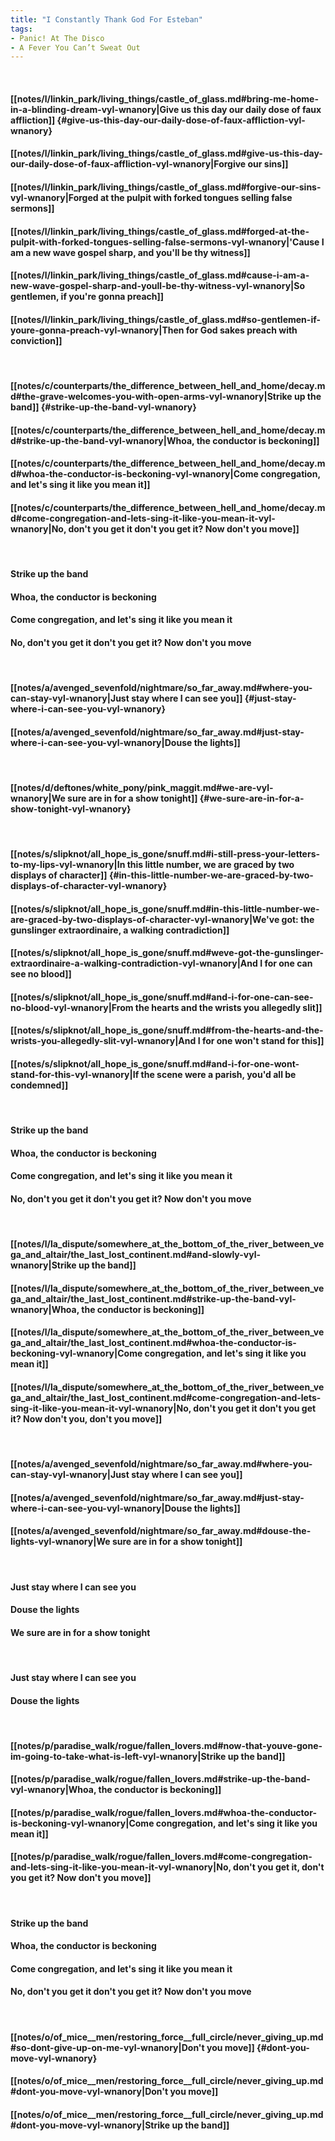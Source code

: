 ```yaml
---
title: "I Constantly Thank God For Esteban"
tags:
- Panic! At The Disco
- A Fever You Can’t Sweat Out
---
```

&nbsp;
#### [[notes/l/linkin_park/living_things/castle_of_glass.md#bring-me-home-in-a-blinding-dream-vyl-wnanory|Give us this day our daily dose of faux affliction]] {#give-us-this-day-our-daily-dose-of-faux-affliction-vyl-wnanory}
#### [[notes/l/linkin_park/living_things/castle_of_glass.md#give-us-this-day-our-daily-dose-of-faux-affliction-vyl-wnanory|Forgive our sins]]
#### [[notes/l/linkin_park/living_things/castle_of_glass.md#forgive-our-sins-vyl-wnanory|Forged at the pulpit with forked tongues selling false sermons]]
#### [[notes/l/linkin_park/living_things/castle_of_glass.md#forged-at-the-pulpit-with-forked-tongues-selling-false-sermons-vyl-wnanory|'Cause I am a new wave gospel sharp, and you'll be thy witness]]
#### [[notes/l/linkin_park/living_things/castle_of_glass.md#cause-i-am-a-new-wave-gospel-sharp-and-youll-be-thy-witness-vyl-wnanory|So gentlemen, if you're gonna preach]]
#### [[notes/l/linkin_park/living_things/castle_of_glass.md#so-gentlemen-if-youre-gonna-preach-vyl-wnanory|Then for God sakes preach with conviction]]
&nbsp;
#### [[notes/c/counterparts/the_difference_between_hell_and_home/decay.md#the-grave-welcomes-you-with-open-arms-vyl-wnanory|Strike up the band]] {#strike-up-the-band-vyl-wnanory}
#### [[notes/c/counterparts/the_difference_between_hell_and_home/decay.md#strike-up-the-band-vyl-wnanory|Whoa, the conductor is beckoning]]
#### [[notes/c/counterparts/the_difference_between_hell_and_home/decay.md#whoa-the-conductor-is-beckoning-vyl-wnanory|Come congregation, and let's sing it like you mean it]]
#### [[notes/c/counterparts/the_difference_between_hell_and_home/decay.md#come-congregation-and-lets-sing-it-like-you-mean-it-vyl-wnanory|No, don't you get it don't you get it? Now don't you move]]
&nbsp;
#### Strike up the band
#### Whoa, the conductor is beckoning
#### Come congregation, and let's sing it like you mean it
#### No, don't you get it don't you get it? Now don't you move
&nbsp;
#### [[notes/a/avenged_sevenfold/nightmare/so_far_away.md#where-you-can-stay-vyl-wnanory|Just stay where I can see you]] {#just-stay-where-i-can-see-you-vyl-wnanory}
#### [[notes/a/avenged_sevenfold/nightmare/so_far_away.md#just-stay-where-i-can-see-you-vyl-wnanory|Douse the lights]]
&nbsp;
#### [[notes/d/deftones/white_pony/pink_maggit.md#we-are-vyl-wnanory|We sure are in for a show tonight]] {#we-sure-are-in-for-a-show-tonight-vyl-wnanory}
&nbsp;
#### [[notes/s/slipknot/all_hope_is_gone/snuff.md#i-still-press-your-letters-to-my-lips-vyl-wnanory|In this little number, we are graced by two displays of character]] {#in-this-little-number-we-are-graced-by-two-displays-of-character-vyl-wnanory}
#### [[notes/s/slipknot/all_hope_is_gone/snuff.md#in-this-little-number-we-are-graced-by-two-displays-of-character-vyl-wnanory|We've got: the gunslinger extraordinaire, a walking contradiction]]
#### [[notes/s/slipknot/all_hope_is_gone/snuff.md#weve-got-the-gunslinger-extraordinaire-a-walking-contradiction-vyl-wnanory|And I for one can see no blood]]
#### [[notes/s/slipknot/all_hope_is_gone/snuff.md#and-i-for-one-can-see-no-blood-vyl-wnanory|From the hearts and the wrists you allegedly slit]]
#### [[notes/s/slipknot/all_hope_is_gone/snuff.md#from-the-hearts-and-the-wrists-you-allegedly-slit-vyl-wnanory|And I for one won't stand for this]]
#### [[notes/s/slipknot/all_hope_is_gone/snuff.md#and-i-for-one-wont-stand-for-this-vyl-wnanory|If the scene were a parish, you'd all be condemned]]
&nbsp;
#### Strike up the band
#### Whoa, the conductor is beckoning
#### Come congregation, and let's sing it like you mean it
#### No, don't you get it don't you get it? Now don't you move
&nbsp;
#### [[notes/l/la_dispute/somewhere_at_the_bottom_of_the_river_between_vega_and_altair/the_last_lost_continent.md#and-slowly-vyl-wnanory|Strike up the band]]
#### [[notes/l/la_dispute/somewhere_at_the_bottom_of_the_river_between_vega_and_altair/the_last_lost_continent.md#strike-up-the-band-vyl-wnanory|Whoa, the conductor is beckoning]]
#### [[notes/l/la_dispute/somewhere_at_the_bottom_of_the_river_between_vega_and_altair/the_last_lost_continent.md#whoa-the-conductor-is-beckoning-vyl-wnanory|Come congregation, and let's sing it like you mean it]]
#### [[notes/l/la_dispute/somewhere_at_the_bottom_of_the_river_between_vega_and_altair/the_last_lost_continent.md#come-congregation-and-lets-sing-it-like-you-mean-it-vyl-wnanory|No, don't you get it don't you get it? Now don't you, don't you move]]
&nbsp;
#### [[notes/a/avenged_sevenfold/nightmare/so_far_away.md#where-you-can-stay-vyl-wnanory|Just stay where I can see you]]
#### [[notes/a/avenged_sevenfold/nightmare/so_far_away.md#just-stay-where-i-can-see-you-vyl-wnanory|Douse the lights]]
#### [[notes/a/avenged_sevenfold/nightmare/so_far_away.md#douse-the-lights-vyl-wnanory|We sure are in for a show tonight]]
&nbsp;
#### Just stay where I can see you
#### Douse the lights
#### We sure are in for a show tonight
&nbsp;
#### Just stay where I can see you
#### Douse the lights
&nbsp;
#### [[notes/p/paradise_walk/rogue/fallen_lovers.md#now-that-youve-gone-im-going-to-take-what-is-left-vyl-wnanory|Strike up the band]]
#### [[notes/p/paradise_walk/rogue/fallen_lovers.md#strike-up-the-band-vyl-wnanory|Whoa, the conductor is beckoning]]
#### [[notes/p/paradise_walk/rogue/fallen_lovers.md#whoa-the-conductor-is-beckoning-vyl-wnanory|Come congregation, and let's sing it like you mean it]]
#### [[notes/p/paradise_walk/rogue/fallen_lovers.md#come-congregation-and-lets-sing-it-like-you-mean-it-vyl-wnanory|No, don't you get it, don't you get it? Now don't you move]]
&nbsp;
#### Strike up the band
#### Whoa, the conductor is beckoning
#### Come congregation, and let's sing it like you mean it
#### No, don't you get it don't you get it? Now don't you move
&nbsp;
#### [[notes/o/of_mice__men/restoring_force__full_circle/never_giving_up.md#so-dont-give-up-on-me-vyl-wnanory|Don't you move]] {#dont-you-move-vyl-wnanory}
#### [[notes/o/of_mice__men/restoring_force__full_circle/never_giving_up.md#dont-you-move-vyl-wnanory|Don't you move]]
#### [[notes/o/of_mice__men/restoring_force__full_circle/never_giving_up.md#dont-you-move-vyl-wnanory|Strike up the band]]

